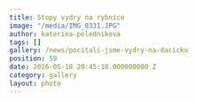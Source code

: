 ```yaml
---
title: Stopy vydry na rybníce
image: "/media/IMG_0331.JPG"
author: katerina-polednikova
tags: []
gallery: /news/pocitali-jsme-vydry-na-dacicku
position: 59
date: 2016-05-18 20:45:18.000000000 Z
category: gallery
layout: photo
---
```

